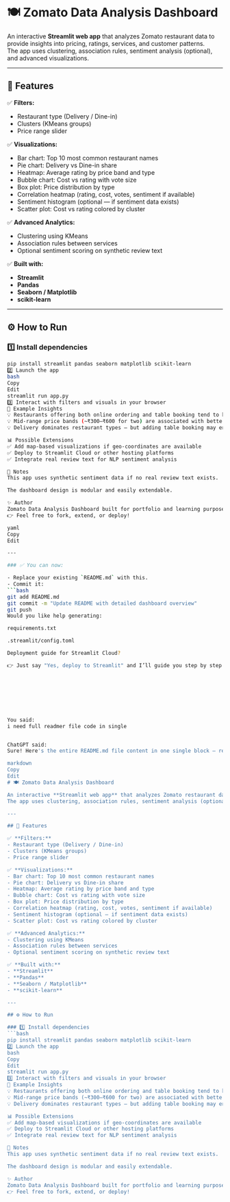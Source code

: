 # 🍽️ Zomato Data Analysis Dashboard  

An interactive **Streamlit web app** that analyzes Zomato restaurant data to provide insights into pricing, ratings, services, and customer patterns.  
The app uses clustering, association rules, sentiment analysis (optional), and advanced visualizations.  

---

## 🚀 Features  

✅ **Filters:**  
- Restaurant type (Delivery / Dine-in)  
- Clusters (KMeans groups)  
- Price range slider  

✅ **Visualizations:**  
- Bar chart: Top 10 most common restaurant names  
- Pie chart: Delivery vs Dine-in share  
- Heatmap: Average rating by price band and type  
- Bubble chart: Cost vs rating with vote size  
- Box plot: Price distribution by type  
- Correlation heatmap (rating, cost, votes, sentiment if available)  
- Sentiment histogram (optional — if sentiment data exists)  
- Scatter plot: Cost vs rating colored by cluster  

✅ **Advanced Analytics:**  
- Clustering using KMeans  
- Association rules between services  
- Optional sentiment scoring on synthetic review text  

✅ **Built with:**  
- **Streamlit**  
- **Pandas**  
- **Seaborn / Matplotlib**  
- **scikit-learn**  

---

## ⚙️ How to Run  

### 1️⃣ Install dependencies  
```bash
pip install streamlit pandas seaborn matplotlib scikit-learn
2️⃣ Launch the app
bash
Copy
Edit
streamlit run app.py
3️⃣ Interact with filters and visuals in your browser
🌟 Example Insights
💡 Restaurants offering both online ordering and table booking tend to have higher ratings.
💡 Mid-range price bands (~₹300–₹600 for two) are associated with better customer ratings.
💡 Delivery dominates restaurant types — but adding table booking may enhance perception.

📊 Possible Extensions
✅ Add map-based visualizations if geo-coordinates are available
✅ Deploy to Streamlit Cloud or other hosting platforms
✅ Integrate real review text for NLP sentiment analysis

📌 Notes
This app uses synthetic sentiment data if no real review text exists.

The dashboard design is modular and easily extendable.

✨ Author
Zomato Data Analysis Dashboard built for portfolio and learning purposes.
👉 Feel free to fork, extend, or deploy!

yaml
Copy
Edit

---

### ✅ You can now:

- Replace your existing `README.md` with this.
- Commit it:
```bash
git add README.md
git commit -m "Update README with detailed dashboard overview"
git push
Would you like help generating:

requirements.txt

.streamlit/config.toml

Deployment guide for Streamlit Cloud?

👉 Just say "Yes, deploy to Streamlit" and I’ll guide you step by step.








You said:
i need full readmer file code in single 


ChatGPT said:
Sure! Here's the entire README.md file content in one single block — ready for copy-paste:

markdown
Copy
Edit
# 🍽️ Zomato Data Analysis Dashboard  

An interactive **Streamlit web app** that analyzes Zomato restaurant data to provide insights into pricing, ratings, services, and customer patterns.  
The app uses clustering, association rules, sentiment analysis (optional), and advanced visualizations.  

---

## 🚀 Features  

✅ **Filters:**  
- Restaurant type (Delivery / Dine-in)  
- Clusters (KMeans groups)  
- Price range slider  

✅ **Visualizations:**  
- Bar chart: Top 10 most common restaurant names  
- Pie chart: Delivery vs Dine-in share  
- Heatmap: Average rating by price band and type  
- Bubble chart: Cost vs rating with vote size  
- Box plot: Price distribution by type  
- Correlation heatmap (rating, cost, votes, sentiment if available)  
- Sentiment histogram (optional — if sentiment data exists)  
- Scatter plot: Cost vs rating colored by cluster  

✅ **Advanced Analytics:**  
- Clustering using KMeans  
- Association rules between services  
- Optional sentiment scoring on synthetic review text  

✅ **Built with:**  
- **Streamlit**  
- **Pandas**  
- **Seaborn / Matplotlib**  
- **scikit-learn**  

---

## ⚙️ How to Run  

### 1️⃣ Install dependencies  
```bash
pip install streamlit pandas seaborn matplotlib scikit-learn
2️⃣ Launch the app
bash
Copy
Edit
streamlit run app.py
3️⃣ Interact with filters and visuals in your browser
🌟 Example Insights
💡 Restaurants offering both online ordering and table booking tend to have higher ratings.
💡 Mid-range price bands (~₹300–₹600 for two) are associated with better customer ratings.
💡 Delivery dominates restaurant types — but adding table booking may enhance perception.

📊 Possible Extensions
✅ Add map-based visualizations if geo-coordinates are available
✅ Deploy to Streamlit Cloud or other hosting platforms
✅ Integrate real review text for NLP sentiment analysis

📌 Notes
This app uses synthetic sentiment data if no real review text exists.

The dashboard design is modular and easily extendable.

✨ Author
Zomato Data Analysis Dashboard built for portfolio and learning purposes.
👉 Feel free to fork, extend, or deploy!